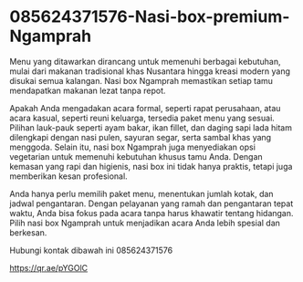 # 085624371576-Nasi-box-premium-Ngamprah
Menu yang ditawarkan dirancang untuk memenuhi berbagai kebutuhan, mulai dari makanan tradisional khas Nusantara hingga kreasi modern yang disukai semua kalangan. Nasi box Ngamprah memastikan setiap tamu mendapatkan makanan lezat tanpa repot.

Apakah Anda mengadakan acara formal, seperti rapat perusahaan, atau acara kasual, seperti reuni keluarga, tersedia paket menu yang sesuai. Pilihan lauk-pauk seperti ayam bakar, ikan fillet, dan daging sapi lada hitam dilengkapi dengan nasi pulen, sayuran segar, serta sambal khas yang menggoda. Selain itu, nasi box Ngamprah juga menyediakan opsi vegetarian untuk memenuhi kebutuhan khusus tamu Anda. Dengan kemasan yang rapi dan higienis, nasi box ini tidak hanya praktis, tetapi juga memberikan kesan profesional.

Anda hanya perlu memilih paket menu, menentukan jumlah kotak, dan jadwal pengantaran. Dengan pelayanan yang ramah dan pengantaran tepat waktu, Anda bisa fokus pada acara tanpa harus khawatir tentang hidangan. Pilih nasi box Ngamprah untuk menjadikan acara Anda lebih spesial dan berkesan.

Hubungi kontak dibawah ini
085624371576

https://qr.ae/pYGOlC
